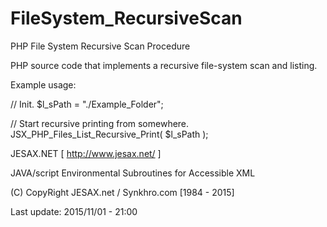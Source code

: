 # FileSystem_RecursiveScan

PHP File System Recursive Scan Procedure

PHP source code that implements a recursive file-system scan and listing.

Example usage:

// Init.
$l_sPath = "./Example_Folder";

// Start recursive printing from somewhere.
JSX_PHP_Files_List_Recursive_Print( $l_sPath );

JESAX.NET [ http://www.jesax.net/ ]

JAVA/script Environmental Subroutines for Accessible XML

(C) CopyRight JESAX.net / Synkhro.com [1984 - 2015]

Last update: 2015/11/01 - 21:00 
